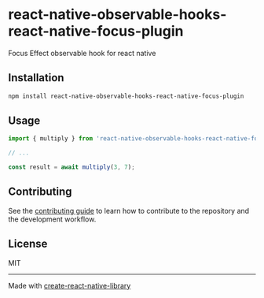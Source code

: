 # react-native-observable-hooks-react-native-focus-plugin

Focus Effect observable hook for react native

## Installation

```sh
npm install react-native-observable-hooks-react-native-focus-plugin
```

## Usage

```js
import { multiply } from 'react-native-observable-hooks-react-native-focus-plugin';

// ...

const result = await multiply(3, 7);
```

## Contributing

See the [contributing guide](CONTRIBUTING.md) to learn how to contribute to the repository and the development workflow.

## License

MIT

---

Made with [create-react-native-library](https://github.com/callstack/react-native-builder-bob)
